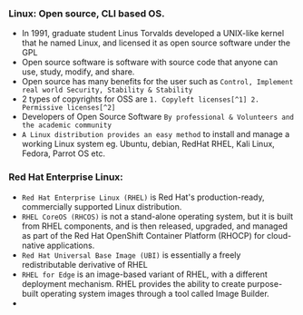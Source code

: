 ### Linux: Open source, CLI based OS.
- In 1991, graduate student Linus Torvalds developed a UNIX-like kernel that he named Linux, and licensed it as open source software under the GPL
- Open source software is software with source code that anyone can use, study, modify, and share.
- Open source has many benefits for the user such as `Control, Implement real world Security, Stability & Stability`
- 2 types of copyrights for OSS are `1. Copyleft licenses[^1] 2. Permissive licenses[^2]`
- Developers of Open Source Software `By professional & Volunteers and the academic community`
- `A Linux distribution provides an easy method` to install and manage a working Linux system eg. Ubuntu, debian, RedHat RHEL, Kali Linux, Fedora, Parrot OS etc.

### Red Hat Enterprise Linux:
- `Red Hat Enterprise Linux (RHEL)` is Red Hat's production-ready, commercially supported Linux distribution. 
- `RHEL CoreOS (RHCOS)` is not a stand-alone operating system, but it is built from RHEL components, and is then released, upgraded, and managed as part of the Red Hat OpenShift Container Platform (RHOCP) for cloud-native applications.
- `Red Hat Universal Base Image (UBI)` is essentially a freely redistributable derivative of RHEL
- `RHEL for Edge` is an image-based variant of RHEL, with a different deployment mechanism. RHEL provides the ability to create purpose-built operating system images through a tool called Image Builder.
- 







































[^1]: Copyleft, or "share-alike" licenses, require that anyone who distributes the source code, with or without changes, must pass along the freedom for others to also copy, change, and distribute the code. Common copyleft licenses include the GNU General Public License (GPL) and the Lesser GNU Public License (LGPL).
[^2]: Permissive licenses maximize the reusability of source code. You can use the source for any purpose if the copyright and license statements are preserved, including reusing code under more restrictive or proprietary licenses. Examples of permissive licenses include the MIT/X11 license, the Simplified BSD license, and the Apache Software License 2.0
